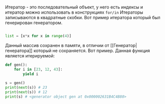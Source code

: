 Итератор - это последовательный объект, у него есть индексы и итератор можно использовать в конструкциях `for/in`
Итераторы записываются в квадратные скобки. 
Вот пример итератора который был генерирован генератором.
```python

list = [x*x for x in range(4)]

```

Данный массив сохранен в памяти, в отличии от [[Генератор|генератора]] который не сохраняется.
Вот пример. Данная функция является итерируемой:
```python
def gen():
    for i in [23, 12, 43]:
        yield i
        
s = gen()
print(next(s)) # 23
print(next(s)) # 12
print(s) # <generator object gen at 0x000002631B4C4B80>
```